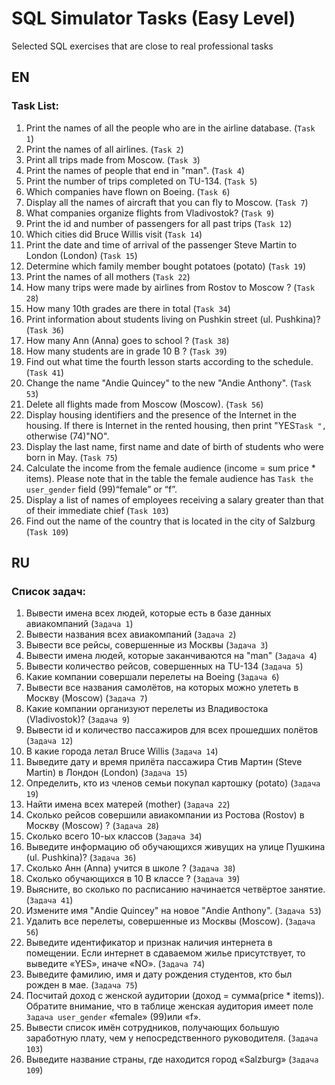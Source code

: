 # SQL Simulator Tasks (Easy Level)

Selected SQL exercises that are close to real professional tasks

## EN

### Task List:

1. Print the names of all the people who are in the airline database. (`Task 1`)
1. Print the names of all airlines. (`Task 2`)
1. Print all trips made from Moscow. (`Task 3`)
1. Print the names of people that end in "man". (`Task 4`)
1. Print the number of trips completed on TU-134. (`Task 5`)
1. Which companies have flown on Boeing. (`Task 6`)
1. Display all the names of aircraft that you can fly to Moscow. (`Task 7`)
1. What companies organize flights from Vladivostok? (`Task 9`)
1. Print the id and number of passengers for all past trips (`Task 12`)
1. Which cities did Bruce Willis visit (`Task 14`)
1. Print the date and time of arrival of the passenger Steve Martin to London (London) (`Task 15`)
1. Determine which family member bought potatoes (potato) (`Task 19`)
1. Print the names of all mothers (`Task 22`)
1. How many trips were made by airlines from Rostov to Moscow ? (`Task 28`)
1. How many 10th grades are there in total (`Task 34`)
1. Print information about students living on Pushkin street (ul. Pushkina)? (`Task 36`)
1. How many Ann (Anna) goes to school ? (`Task 38`)
1. How many students are in grade 10 B ? (`Task 39`)
1. Find out what time the fourth lesson starts according to the schedule. (`Task 41`)
1. Change the name "Andie Quincey" to the new "Andie Anthony". (`Task 53`)
1. Delete all flights made from Moscow (Moscow). (`Task 56`)
1. Display housing identifiers and the presence of the Internet in the housing. If there is Internet in the rented housing, then print "YES`Task ",` otherwise  (74)"NO".
1. Display the last name, first name and date of birth of students who were born in May. (`Task 75`)
1. Calculate the income from the female audience (income = sum price * items). Please note that in the table the female audience has `Task the user_gender` field  (99)“female” or “f”.
1. Display a list of names of employees receiving a salary greater than that of their immediate chief (`Task 103`)
1. Find out the name of the country that is located in the city of Salzburg (`Task 109`)

## RU

### Список задач:

1. Вывести имена всех людей, которые есть в базе данных авиакомпаний (`Задача 1`)
1. Вывести названия всеx авиакомпаний (`Задача 2`)
1. Вывести все рейсы, совершенные из Москвы (`Задача 3`)
1. Вывести имена людей, которые заканчиваются на "man" (`Задача 4`)
1. Вывести количество рейсов, совершенных на TU-134 (`Задача 5`)
1. Какие компании совершали перелеты на Boeing (`Задача 6`)
1. Вывести все названия самолётов, на которых можно улететь в Москву (Moscow) (`Задача 7`)
1. Какие компании организуют перелеты из Владивостока (Vladivostok)? (`Задача 9`)
1. Вывести id и количество пассажиров для всех прошедших полётов (`Задача 12`)
1. В какие города летал Bruce Willis (`Задача 14`)
1. Выведите дату и время прилёта пассажира Стив Мартин (Steve Martin) в Лондон (London) (`Задача 15`)
1. Определить, кто из членов семьи покупал картошку (potato) (`Задача 19`)
1. Найти имена всех матерей (mother) (`Задача 22`)
1. Сколько рейсов совершили авиакомпании из Ростова (Rostov) в Москву (Moscow) ? (`Задача 28`)
1. Сколько всего 10-ых классов (`Задача 34`)
1. Выведите информацию об обучающихся живущих на улице Пушкина (ul. Pushkina)? (`Задача 36`)
1. Сколько Анн (Anna) учится в школе ? (`Задача 38`)
1. Сколько обучающихся в 10 B классе ? (`Задача 39`)
1. Выясните, во сколько по расписанию начинается четвёртое занятие. (`Задача 41`)
1. Измените имя "Andie Quincey" на новое "Andie Anthony". (`Задача 53`)
1. Удалить все перелеты, совершенные из Москвы (Moscow). (`Задача 56`)
1. Выведите идентификатор и признак наличия интернета в помещении. Если интернет в сдаваемом жилье присутствует, то выведите «YES», иначе «NO». (`Задача 74`)
1. Выведите фамилию, имя и дату рождения студентов, кто был рожден в мае. (`Задача 75`)
1. Посчитай доход с женской аудитории (доход = сумма(price * items)). Обратите внимание, что в таблице женская аудитория имеет поле `Задача user_gender` «female»  (99)или «f».
1. Вывести список имён сотрудников, получающих большую заработную плату, чем у непосредственного руководителя. (`Задача 103`)
1. Выведите название страны, где находится город «Salzburg» (`Задача 109`)